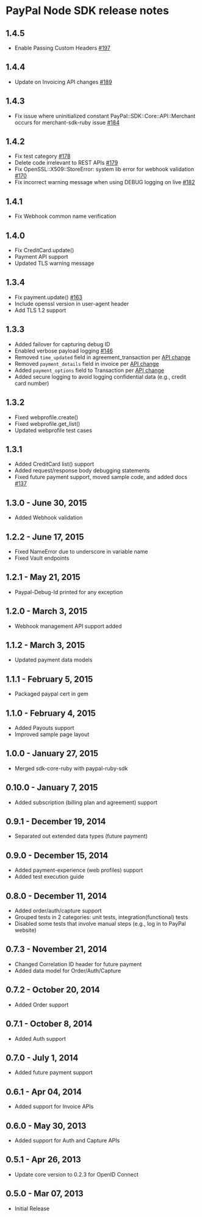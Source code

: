 PayPal Node SDK release notes
=============================

1.4.5
------
  * Enable Passing Custom Headers [#197](https://github.com/paypal/PayPal-Ruby-SDK/pull/197)

1.4.4
------
  * Update on Invoicing API changes [#189](https://github.com/paypal/PayPal-Ruby-SDK/pull/189)

1.4.3
------
  * Fix issue where uninitialized constant PayPal::SDK::Core::API::Merchant occurs for merchant-sdk-ruby issue [#184](https://github.com/paypal/PayPal-Ruby-SDK/issues/184)

1.4.2
------
  * Fix test category [#178](https://github.com/paypal/PayPal-Ruby-SDK/issues/178)
  * Delete code irrelevant to REST APIs [#179](https://github.com/paypal/PayPal-Ruby-SDK/issues/179)
  * Fix OpenSSL::X509::StoreError: system lib error for webhook validation [#170](https://github.com/paypal/PayPal-Ruby-SDK/issues/170)
  * Fix incorrect warning message when using DEBUG logging on live [#182](https://github.com/paypal/PayPal-Ruby-SDK/pull/182)

1.4.1
------
  * Fix Webhook common name verification

1.4.0
------
  * Fix CreditCard.update()
  * Payment API support
  * Updated TLS warning message

1.3.4
------
  * Fix payment.update() [#163](https://github.com/paypal/PayPal-Ruby-SDK/issues/163)
  * Include openssl version in user-agent header
  * Add TLS 1.2 support

1.3.3
------
  * Added failover for capturing debug ID
  * Enabled verbose payload logging [#146](https://github.com/paypal/PayPal-Ruby-SDK/issues/146)
  * Removed `time_updated` field in agreement_transaction per [API change](https://developer.paypal.com/webapps/developer/docs/api/#agreementtransaction-object)
  * Removed `payment_details` field in invoice per [API change](https://developer.paypal.com/webapps/developer/docs/api/#invoice-object)
  * Added `payment_options` field to Transaction per [API change](https://developer.paypal.com/webapps/developer/docs/api/#transaction-object)
  * Added secure logging to avoid logging confidential data (e.g., credit card number)
 
1.3.2
------
  * Fixed webprofile.create()
  * Fixed webprofile.get_list()
  * Updated webprofile test cases

1.3.1
------
  * Added CreditCard list() support
  * Added request/response body debugging statements
  * Fixed future payment support, moved sample code, and added docs [#137](https://github.com/paypal/PayPal-Ruby-SDK/issues/137)

1.3.0 - June 30, 2015
----------------------
  * Added Webhook validation

1.2.2 - June 17, 2015
---------------------
  * Fixed NameError due to underscore in variable name
  * Fixed Vault endpoints

1.2.1 - May 21, 2015
--------------------
  * Paypal-Debug-Id printed for any exception

1.2.0 - March 3, 2015
----------------------
  * Webhook management API support added

1.1.2 - March 3, 2015
----------------------
  * Updated payment data models

1.1.1 - February 5, 2015
-------------------------
  * Packaged paypal cert in gem

1.1.0 - February 4, 2015
------------------------
  * Added Payouts support
  * Improved sample page layout

1.0.0 - January 27, 2015
-----------------------
  * Merged sdk-core-ruby with paypal-ruby-sdk

0.10.0 - January 7, 2015
------------------------
  * Added subscription (billing plan and agreement) support

0.9.1 - December 19, 2014
-------------------------
  * Separated out extended data types (future payment)

0.9.0 - December 15, 2014
-------------------------
  * Added payment-experience (web profiles) support
  * Added test execution guide

0.8.0 - December 11, 2014
-------------------------
  * Added order/auth/capture support
  * Grouped tests in 2 categories: unit tests, integration(functional) tests
  * Disabled some tests that involve manual steps (e.g., log in to PayPal website)

0.7.3 - November 21, 2014
-------------------------
  * Changed Correlation ID header for future payment
  * Added data model for Order/Auth/Capture

0.7.2 - October 20, 2014
------------------------
  * Added Order support

0.7.1 - October 8, 2014
-----------------------
  * Added Auth support

0.7.0 - July 1, 2014
--------------------
  * Added future payment support

0.6.1 - Apr 04, 2014
--------------------
  * Added support for Invoice APIs

0.6.0 - May 30, 2013
--------------------
  * Added support for Auth and Capture APIs

0.5.1 - Apr 26, 2013
--------------------
  * Update core version to 0.2.3 for OpenID Connect

0.5.0 - Mar 07, 2013
--------------------
  * Initial Release
